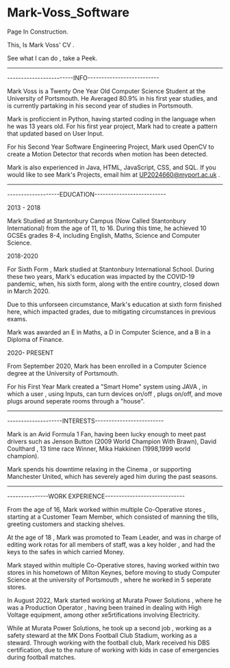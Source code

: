 # Mark-Voss_Software


Page In Construction.

This, Is Mark Voss' CV .

See what I can do , take a Peek.



------------------------------------------------------
------------------------INFO--------------------------

Mark Voss is a Twenty One Year Old Computer Science Student at the University of Portsmouth. He Averaged 80.9% in his first year studies, and is currently partaking in his second year of studies in Portsmouth.

Mark is proficcient in Python, having started coding in the language when he was 13 years old. For his first year project, Mark had to create a pattern that updated based on User Input. 

For his Second Year Software Engineering Project, Mark used OpenCV to create a Motion Detector that records when motion has been detected. 

Mark is also experienced in Java, HTML, JavaScript,  CSS,  and SQL. If you would like to see Mark's Projects, email him at UP2024660@myport.ac.uk .

------------------------------------------------------
-------------------EDUCATION--------------------------

2013 - 2018

Mark Studied at Stantonbury Campus (Now Called Stantonbury International) from the age of 11, to 16. During this time, he achieved 10 GCSEs grades 8-4, including English, Maths, Science and Computer Science.

2018-2020

For Sixth Form , Mark studied at Stantonbury International School. During these two years, Mark's education was impacted by the COVID-19 pandemic, when, his sixth form, along with the entire country, closed down in March 2020. 

Due to this unforseen circumstance, Mark's education at sixth form finished here, which impacted grades, due to mitigating circumstances in previous exams.

Mark was awarded an E in Maths, a D in Computer Science, and a B in a Diploma of Finance. 


2020- PRESENT

From September 2020, Mark has been enrolled in a Computer Science degree at the University of Portsmouth.

For his First Year Mark created a "Smart Home" system using JAVA , in which a user , using Inputs, can turn devices on/off , plugs on/off, and move plugs around seperate rooms through a "house".


------------------------------------------------------
--------------------INTERESTS-------------------------

Mark is an Avid Formula 1 Fan, having been lucky enough to meet past drivers such as Jenson Button (2009 World Champion With Brawn), David Coulthard , 13 time race Winner, Mika Hakkinen (1998,1999 world champion).

Mark spends his downtime relaxing in the Cinema , or supporting Manchester United, which has severely aged him during the past seasons. 

-----------------------------------------------------------
---------------WORK EXPERIENCE-----------------------------


From the age of 16, Mark worked within multiple Co-Operative stores , starting at a Customer Team Member, which consisted of manning the tills, greeting customers and stacking shelves.

At the age of 18 , Mark was promoted to Team Leader, and was in charge of editing work rotas for all members of staff, was a key holder , and had the keys to the safes in which carried Money.

Mark stayed within multiple Co-Operative stores, having worked within two stores in his hometown of Milton Keynes, before moving to study Computer Science at the university of Portsmouth , where he worked in 5 seperate stores.



In August 2022, Mark started working at Murata Power Solutions , where he was a Production Operator , having been trained in dealing with High Voltage equipment, among other xe5rtifications involving Electricity.

While at Murata Power Solutions, he took up a second job , working as a safety steward at the MK Dons Football Club Stadium, working as a steward. Through working with the football club, Mark received his DBS certification, due to the nature of working with kids in case of emergencies during football matches. 
